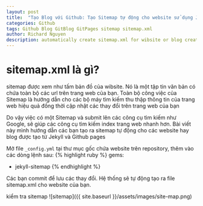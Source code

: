 ```yaml
---
layout: post
title:  "Tạo Blog với Github: Tạo Sitemap tự động cho website sử dụng Jekyll"
categories: Github
tags: Github Blog GitBlog GitPages sitemap sitemap.xml
author: Richard Nguyen
description: automatically create sitemap.xml for wibsite or blog created by github page and Jekyll.
---
```

sitemap.xml là gì?
==================

sitemap được xem như tấm bản đồ của wibsite. Nó là một tập tin văn bản có chứa toàn bộ các url trên trang web của bạn. Toàn bộ công việc của Sitemap là hướng dẫn cho các bộ máy tìm kiếm thu thập thông tin của trang web hiệu quả đồng thời cập nhật các thay đổi trên trang web của bạn

Do vậy việc có một Sitemap và submit lên các công cụ tìm kiếm như Google, sẽ giúp các công cụ tìm kiếm index trang web nhanh hơn. Bài viết này mình hướng dẫn các bạn tạo ra sitemap tự động cho các website hay blog được tạo từ Jekyll và Github pages

Mở file `_config.yml` tại thư mục gốc chứa website trên repository, thêm vào các dòng lệnh sau:
{% highlight ruby %}
gems: 
  - jekyll-sitemap
{% endhighlight %}

Các bạn commit để lưu các thay đổi. Hệ thống sẽ tự động tạo ra file sitemap.xml cho website của bạn.

kiểm tra sitemap
![sitemap]({{ site.baseurl }}/assets/images/site-map.png)